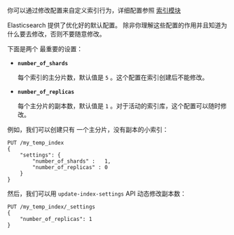 你可以通过修改配置来自定义索引行为，详细配置参照 [索引模块](https://www.elastic.co/guide/en/elasticsearch/reference/5.6/index-modules.html)

Elasticsearch 提供了优化好的默认配置。 除非你理解这些配置的作用并且知道为什么要去修改，否则不要随意修改。

下面是两个 最重要的设置：

- **`number_of_shards`**

  每个索引的主分片数，默认值是 `5` 。这个配置在索引创建后不能修改。

- **`number_of_replicas`**

  每个主分片的副本数，默认值是 `1` 。对于活动的索引库，这个配置可以随时修改。

例如，我们可以创建只有 一个主分片，没有副本的小索引：

```sense
PUT /my_temp_index
{
    "settings": {
        "number_of_shards" :   1,
        "number_of_replicas" : 0
    }
}
```



然后，我们可以用 `update-index-settings` API 动态修改副本数：

```sense
PUT /my_temp_index/_settings
{
    "number_of_replicas": 1
}
```

